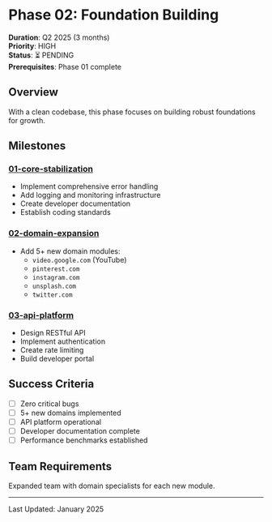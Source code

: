 # Phase 02: Foundation Building

**Duration**: Q2 2025 (3 months)  
**Priority**: HIGH  
**Status**: ⏳ PENDING  
**Prerequisites**: Phase 01 complete

## Overview

With a clean codebase, this phase focuses on building robust foundations for growth.

## Milestones

### [01-core-stabilization](./01-core-stabilization/README.md)
- Implement comprehensive error handling
- Add logging and monitoring infrastructure
- Create developer documentation
- Establish coding standards

### [02-domain-expansion](./02-domain-expansion/README.md)
- Add 5+ new domain modules:
  - `video.google.com` (YouTube)
  - `pinterest.com`
  - `instagram.com`
  - `unsplash.com`
  - `twitter.com`

### [03-api-platform](./03-api-platform/README.md)
- Design RESTful API
- Implement authentication
- Create rate limiting
- Build developer portal

## Success Criteria

- [ ] Zero critical bugs
- [ ] 5+ new domains implemented
- [ ] API platform operational
- [ ] Developer documentation complete
- [ ] Performance benchmarks established

## Team Requirements

Expanded team with domain specialists for each new module.

---

Last Updated: January 2025
